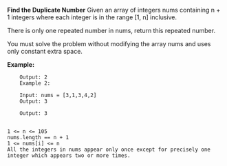 **Find the Duplicate Number**
Given an array of integers nums containing n + 1 integers where each integer is in the range [1, n] inclusive.

There is only one repeated number in nums, return this repeated number.

You must solve the problem without modifying the array nums and uses only constant extra space.

**Example:**
``` Input: nums = [1,3,4,2,2]
    Output: 2
    Example 2:

    Input: nums = [3,1,3,4,2]
    Output: 3
``` 

``` Input: nums = [3,1,3,4,2]
    Output: 3
```

```Constraints:

1 <= n <= 105
nums.length == n + 1
1 <= nums[i] <= n
All the integers in nums appear only once except for precisely one integer which appears two or more times.
```